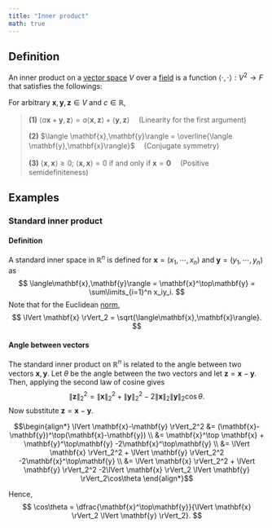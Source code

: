 ```yaml
---
title: "Inner product"
math: true
---
```


## Definition
An inner product on a [vector space](notes/Vector%20space.md) $V$ over a [field](notes/Field.md) is a function $\langle \cdot,\cdot\rangle:V^2 \to F$ that satisfies the followings:

For arbitrary $\mathbf{x}, \mathbf{y}, \mathbf{z} \in V$ and $c \in \mathbb{R}$,
> **(1)** $\langle a\mathbf{x}+\mathbf{y},\mathbf{z}\rangle = a\langle \mathbf{x},\mathbf{z}\rangle + \langle \mathbf{y},\mathbf{z}\rangle$ 　(Linearity for the first argument)
>
> **(2)** $\langle \mathbf{x},\mathbf{y}\rangle = \overline{\langle \mathbf{y},\mathbf{x}\rangle}$ 　(Conjugate symmetry)
>
> **(3)**  $\langle \mathbf{x},\mathbf{x}\rangle \geq 0;$ $\langle\mathbf{x},\mathbf{x}\rangle = 0$ if and only if $\mathbf{x}=\mathbf{0}$ 　(Positive semidefiniteness)

## Examples
### Standard inner product
#### Definition
A standard inner space in $\mathbb{R}^n$ is defined for $\mathbf{x} = (x_1, \cdots, x_n)$ and $\mathbf{y} = (y_1, \cdots, y_n)$ as
$$
\langle\mathbf{x},\mathbf{y}\rangle = \mathbf{x}^\top\mathbf{y} = \sum\limits_{i=1}^n x_iy_i.
$$
Note that for the Euclidean [norm](notes/Norm.md),
$$
\lVert \mathbf{x} \rVert_2 = \sqrt{\langle\mathbf{x},\mathbf{x}\rangle}.
$$

#### Angle between vectors
The standard inner product on $\mathbb{R}^n$ is related to the angle between two vectors $\mathbf{x}, \mathbf{y}$. Let $\theta$ be the angle between the two vectors and let $\mathbf{z}=\mathbf{x}-\mathbf{y}$.
Then, applying the second law of cosine gives
$$
\lVert \mathbf{z} \rVert_2^2 = \lVert \mathbf{x} \rVert_2^2 + \lVert \mathbf{y} \rVert_2^2 -2\lVert \mathbf{x} \rVert_2\lVert \mathbf{y}\rVert_2\cos\theta.
$$
Now substitute $\mathbf{z}=\mathbf{x}-\mathbf{y}$.

$$\begin{align*}
\lVert \mathbf{x}-\mathbf{y} \rVert_2^2 &= (\mathbf{x}-\mathbf{y})^\top(\mathbf{x}-\mathbf{y}) \\
&= \mathbf{x}^\top \mathbf{x} + \mathbf{y}^\top\mathbf{y} -2\mathbf{x}^\top\mathbf{y} \\
&= \lVert \mathbf{x} \rVert_2^2 + \lVert \mathbf{y} \rVert_2^2 -2\mathbf{x}^\top\mathbf{y} \\
&= \lVert \mathbf{x} \rVert_2^2 + \lVert \mathbf{y} \rVert_2^2 -2\lVert \mathbf{x} \rVert_2 \lVert \mathbf{y} \rVert_2\cos\theta
\end{align*}$$

Hence,
$$
\cos\theta = \dfrac{\mathbf{x}^\top\mathbf{y}}{\lVert \mathbf{x} \rVert_2 \lVert \mathbf{y} \rVert_2}.
$$
